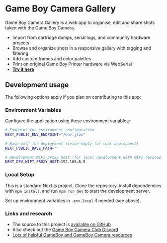 # Game Boy Camera Gallery

Game Boy Camera Gallery is a web app to organise, edit and share shots taken with the Game Boy Camera.  

- Import from cartridge dumps, serial logs, and community hardware projects
- Browse and organize shots in a responsive gallery with tagging and filtering
- Add custom frames and color palettes
- Print on original Game Boy Printer hardware via WebSerial
- [**Try it here**](https://herrzatacke.github.io/gb-printer-web/)

## Development usage
The following options apply if you plan on contributing to this app:

### Environment Variables
Configure the application using these environment variables:

```bash
# Endpoint for environment configuration
NEXT_PUBLIC_ENV_ENDPOINT="/env.json"

# Base path for deployment (leave empty for root deployment)
NEXT_PUBLIC_BASE_PATH=""

# Development WiFi proxy host (for local development with WiFi devices)
NEXT_DEV_WIFI_PROXY_HOST=192.168.0.5
```

### Local Setup
This is a standard Next.js project. Clone the repository, install dependencies with `npm install`, and run `npm run dev` to start the development server.

Set up environment variables in `.env.local` if needed (see above).

### Links and research
* The source to this project is [available on GitHub](https://github.com/HerrZatacke/gb-printer-web)
* Also check out the [Game Boy Camera Club Discord](https://gameboycamera.club/) 
* [Lots of helpful GameBoy and GameBoy Camera resources](https://github.com/gbdev/awesome-gbdev)
